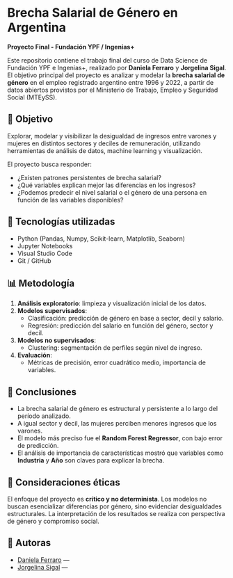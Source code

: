 # Brecha Salarial de Género en Argentina

**Proyecto Final - Fundación YPF / Ingenias+**

Este repositorio contiene el trabajo final del curso de Data Science de Fundación YPF e Ingenias+, realizado por **Daniela Ferraro** y **Jorgelina Sigal**. El objetivo principal del proyecto es analizar y modelar la **brecha salarial de género** en el empleo registrado argentino entre 1996 y 2022, a partir de datos abiertos provistos por el Ministerio de Trabajo, Empleo y Seguridad Social (MTEySS).

## 🌟 Objetivo

Explorar, modelar y visibilizar la desigualdad de ingresos entre varones y mujeres en distintos sectores y deciles de remuneración, utilizando herramientas de análisis de datos, machine learning y visualización.

El proyecto busca responder:

- ¿Existen patrones persistentes de brecha salarial?
- ¿Qué variables explican mejor las diferencias en los ingresos?
- ¿Podemos predecir el nivel salarial o el género de una persona en función de las variables disponibles?

## 🧪 Tecnologías utilizadas

- Python (Pandas, Numpy, Scikit-learn, Matplotlib, Seaborn)
- Jupyter Notebooks
- Visual Studio Code
- Git / GitHub

## 📊 Metodología

1. **Análisis exploratorio**: limpieza y visualización inicial de los datos.
2. **Modelos supervisados**:
   - Clasificación: predicción de género en base a sector, decil y salario.
   - Regresión: predicción del salario en función del género, sector y decil.
3. **Modelos no supervisados**:
   - Clustering: segmentación de perfiles según nivel de ingreso.
4. **Evaluación**:
   - Métricas de precisión, error cuadrático medio, importancia de variables.

## 📌 Conclusiones

- La brecha salarial de género es estructural y persistente a lo largo del período analizado.
- A igual sector y decil, las mujeres perciben menores ingresos que los varones.
- El modelo más preciso fue el **Random Forest Regressor**, con bajo error de predicción.
- El análisis de importancia de características mostró que variables como **Industria** y **Año** son claves para explicar la brecha.

## 🧠 Consideraciones éticas

El enfoque del proyecto es **crítico y no determinista**. Los modelos no buscan esencializar diferencias por género, sino evidenciar desigualdades estructurales. La interpretación de los resultados se realiza con perspectiva de género y compromiso social.

## 👥 Autoras

- [Daniela Ferraro](https://github.com/Dferraro25) — 
- [Jorgelina Sigal](https://github.com/jorgelinasigal) — 
